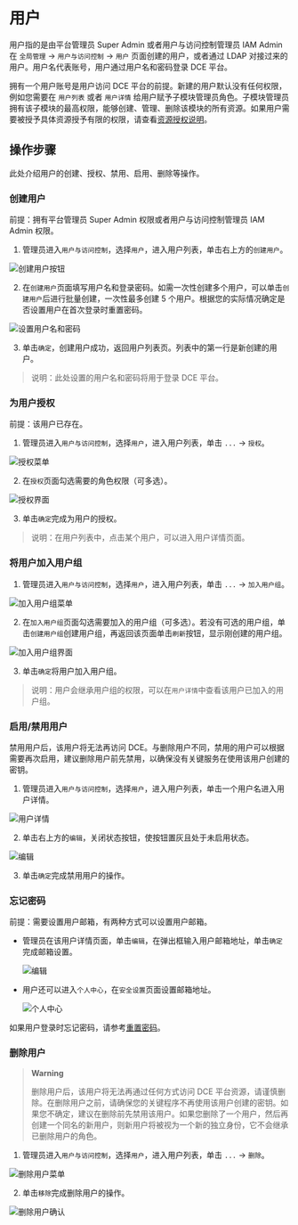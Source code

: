 # 用户

用户指的是由平台管理员 Super Admin 或者用户与访问控制管理员 IAM Admin 在 `全局管理` -> `用户与访问控制` -> `用户` 页面创建的用户，或者通过 LDAP 对接过来的用户。用户名代表账号，用户通过用户名和密码登录 DCE 平台。

拥有一个用户账号是用户访问 DCE 平台的前提。新建的用户默认没有任何权限，例如您需要在 `用户列表` 或者 `用户详情` 给用户赋予子模块管理员角色。子模块管理员拥有该子模块的最高权限，能够创建、管理、删除该模块的所有资源。如果用户需要被授予具体资源授予有限的权限，请查看[资源授权说明](#为用户授权)。

## 操作步骤

此处介绍用户的创建、授权、禁用、启用、删除等操作。

### 创建用户

前提：拥有平台管理员 Super Admin 权限或者用户与访问控制管理员 IAM Admin 权限。

1. 管理员进入`用户与访问控制`，选择`用户`，进入用户列表，单击右上方的`创建用户`。

  ![创建用户按钮](../../images/createuser01.png)

2. 在`创建用户`页面填写用户名和登录密码。如需一次性创建多个用户，可以单击`创建用户`后进行批量创建，一次性最多创建 5 个用户。根据您的实际情况确定是否设置用户在首次登录时重置密码。

  ![设置用户名和密码](../../images/createuser02.png)

3. 单击`确定`，创建用户成功，返回用户列表页。列表中的第一行是新创建的用户。

> 说明：此处设置的用户名和密码将用于登录 DCE 平台。

### 为用户授权

前提：该用户已存在。

1. 管理员进入`用户与访问控制`，选择`用户`，进入用户列表，单击 `...` -> `授权`。

  ![授权菜单](../../images/authorize01.png)

2. 在`授权`页面勾选需要的角色权限（可多选）。

  ![授权界面](../../images/authorize02.png)

3. 单击`确定`完成为用户的授权。

> 说明：在用户列表中，点击某个用户，可以进入用户详情页面。

### 将用户加入用户组

1. 管理员进入`用户与访问控制`，选择`用户`，进入用户列表，单击 `...` -> `加入用户组`。

  ![加入用户组菜单](../../images/joingroup01.png)

2. 在`加入用户组`页面勾选需要加入的用户组（可多选）。若没有可选的用户组，单击`创建用户组`创建用户组，再返回该页面单击`刷新`按钮，显示刚创建的用户组。

  ![加入用户组界面](../../images/joingroup02.png)

3. 单击`确定`将用户加入用户组。

> 说明：用户会继承用户组的权限，可以在`用户详情`中查看该用户已加入的用户组。

### 启用/禁用用户

禁用用户后，该用户将无法再访问 DCE。与删除用户不同，禁用的用户可以根据需要再次启用，建议删除用户前先禁用，以确保没有关键服务在使用该用户创建的密钥。

1. 管理员进入`用户与访问控制`，选择`用户`，进入用户列表，单击一个用户名进入用户详情。

  ![用户详情](../../images/createuser03.png)

2. 单击右上方的`编辑`，关闭状态按钮，使按钮置灰且处于未启用状态。

  ![编辑](../../images/enableuser.png)

3. 单击`确定`完成禁用用户的操作。

### 忘记密码

前提：需要设置用户邮箱，有两种方式可以设置用户邮箱。

- 管理员在该用户详情页面，单击`编辑`，在弹出框输入用户邮箱地址，单击`确定`完成邮箱设置。

  ![编辑](../../images/enableuser.png)

- 用户还可以进入`个人中心`，在`安全设置`页面设置邮箱地址。

  ![个人中心](../../images/mailbox.png)

如果用户登录时忘记密码，请参考[重置密码](../../06Troubleshooting/password.md)。

### 删除用户

> **Warning**
> 
> 删除用户后，该用户将无法再通过任何方式访问 DCE 平台资源，请谨慎删除。在删除用户之前，请确保您的关键程序不再使用该用户创建的密钥。如果您不确定，建议在删除前先禁用该用户。如果您删除了一个用户，然后再创建一个同名的新用户，则新用户将被视为一个新的独立身份，它不会继承已删除用户的角色。

1. 管理员进入`用户与访问控制`，选择`用户`，进入用户列表，单击 `...` -> `删除`。

  ![删除用户菜单](../../images/deleteuser01.png)

2. 单击`移除`完成删除用户的操作。

  ![删除用户确认](../../images/deleteuser02.png)
